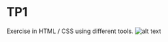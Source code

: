 # TP1

Exercise in HTML / CSS using different tools.
![alt text](https://github.com/huguestouyon/TP1/blob/main/TP1.png?raw=true)
